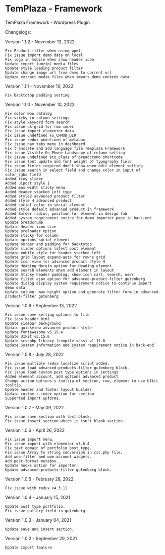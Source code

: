 # TemPlaza - Framework
 TemPlaza Framework - Wordpress Plugin

Changelogs:

Version 1.1.2 - November 12, 2022

    Fix Product filter when using wpml
    Fix issue import demo data on local
    Fix logo in mobile when show header icon
    Update import (unzip) media files
    Update style loading product filter
    Update change image url from demo to current url
    Update extract media files when import demo content data

Version 1.1.1 - November 10, 2022
    
    Fix backtotop padding setting

Version 1.1.0 - November 10, 2022

    Fix color woo catalog
    Fix sticky in column settings
    Fix style keyword form search
    Fix issue uk-grid for row inner
    Fix issue import elementor data
    Fix issue undefined FS_CHMOD_DIR
    Fix issue redux undefined of metabox
    Fix issue nav tabs menu in dashboard
    Fix translate and add language file Templaza Framework
    Fix issue Visible On Phone Landscape of column setting
    Fix issue undefined $tz_class of breadcrumb shortcode
    Fix issue font update and font weight of typography field
    Fix issue fields required don't show when edit element setting
    Fix issue search in select field and change color in input of color_rgba field
    Added tiny slider
    Added uipost style 1
    Added max width sticky menu
    Added Header stacked Left type
    Added style2 advanced product filter
    Added style 4 advanced product
    Added social color in social element
    Added style default advanced product in framework
    Added Border radius, position for element in design tab
    Added system requirement notice for demo importer page in back-end
    Update breadcrumb
    Update Header icon size
    Update preloader option
    Update sticky for column
    Update options social element
    Update border and padding for backtotop
    Update slider options latest post element
    Update mobile style for header stacked left
    Update grid layout expand-auto for row's grid
    Update icon view for advanced product style 4
    Update Heading Margin option for Heading element
    Update search elements when add element in layout
    Update Sticky header padding, show icon cart, search, user
    Update filter ajax option for advanced-product-filter gutenberg
    Update dialog display system requirement notice to continue import demo data
    Update column, max-height option and generate filter form in advanced-product-filter gutenberg

Version 1.0.9 - September 13, 2022
    
    Fix issue save setting options to file
    Fix icon header html
    Update sidebar background
    Update quickview advanced product style
    Update fontawesome v5.15.4
    Update UIkit v3.15.6
    Update scssphp library (compile scss) v1.11.0
    Update System Information and system requirement notice in back-end

Version 1.0.8 - July 28, 2022
    
    Fix issue multiple redux localize script added.
    Fix issue load advanced-products-filter gutenberg block.
    Fix issue load custom post type options in settings
    Added element account, add options advanced product
    Change action buttons's tooltip of section, row, element to use UIkit tooltip.
    Update header and footer layout builder
    Update custom z-index option for section
    Supported import wpforms.

Version 1.0.7 - May 09, 2022
    
    Fix issue save section with text block.
    Fix issue insert section which it isn't blank section.

Version 1.0.6 - April 26, 2022

    Fix issue import menu.
    Fix issue import with elementor v3.6.4
    Fix text domain of portfolio post type.
    Fix issue Array to string conversion in css.php file.
    Add woo-filter and woo-account widgets.
    Add post-format metabox.
    Update hooks action for importer.
    Update advanced-products-filter gutenberg block.
    
Version 1.0.5 - February 28, 2022

    Fix issue with redux v4.3.11

Version 1.0.4 - January 15, 2021
    
    Update post type portfolio.
    Fix issue gallery field in gutenberg.

Version 1.0.3 - January 04, 2021
    
    Update save and insert section.

Version 1.0.2 - September 29, 2021
    
    Update import feature

